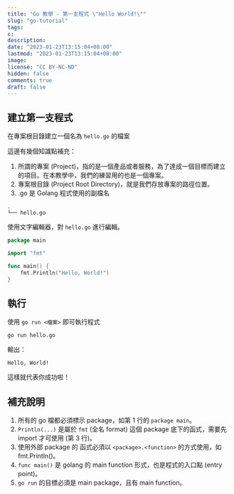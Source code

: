 ```yaml
---
title: "Go 教學 - 第一支程式 \"Hello World!\""
slug: "go-tutorial"
tags: 
c: 
description: 
date: "2023-01-23T13:15:04+08:00"
lastmod: "2023-01-23T13:15:04+08:00"
image: 
license: "CC BY-NC-ND"
hidden: false
comments: true
draft: false
---
```


## 建立第一支程式

在專案根目錄建立一個名為 `hello.go` 的檔案

這邊有幾個知識點補充：

1. 所謂的專案 (Project)，指的是一個產品或者服務，為了達成一個目標而建立的項目。在本教學中，我們的練習用的也是一個專案。
2. 專案根目錄 (Project Root Directory)，就是我們存放專案的路徑位置。
3. .go 是 Golang 程式使用的副檔名

```tree
.
└── hello.go
```

使用文字編輯器，對 `hello.go` 進行編輯。

```go
package main

import "fmt"

func main() {
    fmt.Println("Hello, World!")
}
```

## 執行

使用 `go run <檔案>` 即可執行程式

```shell
go run hello.go
```

輸出：

```text
Hello, World!
```

這樣就代表你成功啦！

## 補充說明

1. 所有的 go 檔都必須標示 package，如第 1 行的 `package main`。
2. `Println(...)` 是屬於 `fmt` (全名 format) 這個 package 底下的函式，需要先 import 才可使用 (第 3 行)。
3. 使用外部 package 的 函式必須以 `<package>.<function>` 的方式使用，如 fmt.Println()。
4. `func main()` 是 golang 的 main function 形式，也是程式的入口點 (entry point)。
5. `go run` 的目標必須是 main package，且有 main function。
